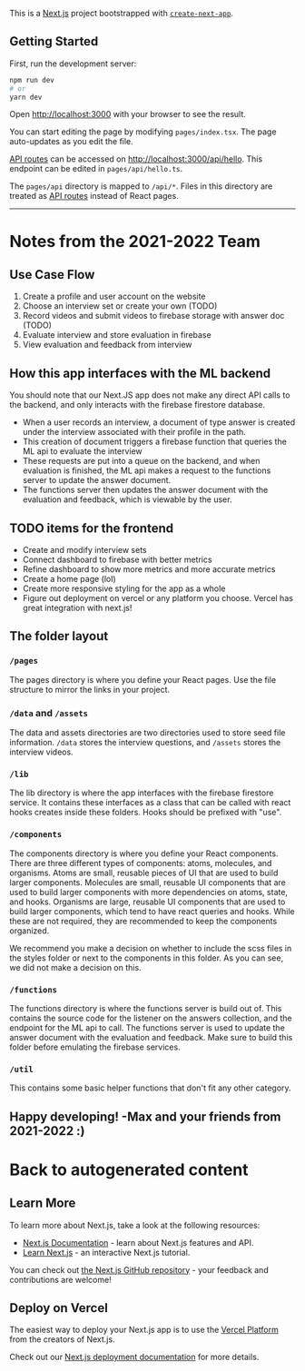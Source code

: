 This is a [Next.js](https://nextjs.org/) project bootstrapped with [`create-next-app`](https://github.com/vercel/next.js/tree/canary/packages/create-next-app).

## Getting Started

First, run the development server:

```bash
npm run dev
# or
yarn dev
```

Open [http://localhost:3000](http://localhost:3000) with your browser to see the result.

You can start editing the page by modifying `pages/index.tsx`. The page auto-updates as you edit the file.

[API routes](https://nextjs.org/docs/api-routes/introduction) can be accessed on [http://localhost:3000/api/hello](http://localhost:3000/api/hello). This endpoint can be edited in `pages/api/hello.ts`.

The `pages/api` directory is mapped to `/api/*`. Files in this directory are treated as [API routes](https://nextjs.org/docs/api-routes/introduction) instead of React pages.

---
# Notes from the 2021-2022 Team
## Use Case Flow
1. Create a profile and user account on the website
1. Choose an interview set or create your own (TODO)
1. Record videos and submit videos to firebase storage with answer doc (TODO)
1. Evaluate interview and store evaluation in firebase
1. View evaluation and feedback from interview

## How this app interfaces with the ML backend
You should note that our Next.JS app does not make any direct API calls to the backend, and only interacts with the firebase firestore database. 
 - When a user records an interview, a document of type answer is created under the interview associated with their profile in the path.
 - This creation of document triggers a firebase function that queries the ML api to evaluate the interview
 - These requests are put into a queue on the backend, and when evaluation is finished, the ML api makes a request to the functions server to update the answer document.
 - The functions server then updates the answer document with the evaluation and feedback, which is viewable by the user.

## **TODO** items for the frontend
 - Create and modify interview sets
 - Connect dashboard to firebase with better metrics
 - Refine dashboard to show more metrics and more accurate metrics
 - Create a home page (lol)
 - Create more responsive styling for the app as a whole
 - Figure out deployment on vercel or any platform you choose. Vercel has great integration with next.js!

## The folder layout
### `/pages`
 The pages directory is where you define your React pages. Use the file structure to mirror the links in your project.
### `/data` and `/assets`
The data and assets directories are two directories used to store seed file information. `/data` stores the interview questions, and `/assets` stores the interview videos.

### `/lib`
The lib directory is where the app interfaces with the firebase firestore service. It contains these interfaces as a class that can be called with react hooks creates inside these folders. Hooks should be prefixed with "use".

### `/components`
The components directory is where you define your React components. There are three different types of components: atoms, molecules, and organisms. Atoms are small, reusable pieces of UI that are used to build larger components. Molecules are small, reusable UI components that are used to build larger components with more dependencies on atoms, state, and hooks. Organisms are large, reusable UI components that are used to build larger components, which tend to have react queries and hooks. While these are not required, they are recommended to keep the components organized.

We recommend you make a decision on whether to include the scss files in the styles folder or next to the components in this folder. As you can see, we did not make a decision on this.

### `/functions`
The functions directory is where the functions server is build out of. This contains the source code for the listener on the answers collection, and the endpoint for the ML api to call. The functions server is used to update the answer document with the evaluation and feedback. Make sure to build this folder before emulating the firebase services.

### `/util`
This contains some basic helper functions that don't fit any other category.

**Happy developing! -Max and your friends from 2021-2022 :)**
---
# Back to autogenerated content

## Learn More

To learn more about Next.js, take a look at the following resources:

- [Next.js Documentation](https://nextjs.org/docs) - learn about Next.js features and API.
- [Learn Next.js](https://nextjs.org/learn) - an interactive Next.js tutorial.

You can check out [the Next.js GitHub repository](https://github.com/vercel/next.js/) - your feedback and contributions are welcome!

## Deploy on Vercel

The easiest way to deploy your Next.js app is to use the [Vercel Platform](https://vercel.com/new?utm_medium=default-template&filter=next.js&utm_source=create-next-app&utm_campaign=create-next-app-readme) from the creators of Next.js.

Check out our [Next.js deployment documentation](https://nextjs.org/docs/deployment) for more details.
